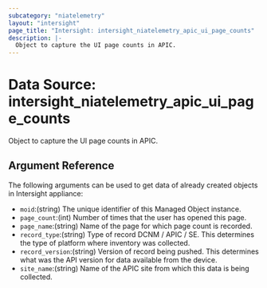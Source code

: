 ```yaml
---
subcategory: "niatelemetry"
layout: "intersight"
page_title: "Intersight: intersight_niatelemetry_apic_ui_page_counts"
description: |-
  Object to capture the UI page counts in APIC.
---
```


# Data Source: intersight_niatelemetry_apic_ui_page_counts
Object to capture the UI page counts in APIC.
## Argument Reference
The following arguments can be used to get data of already created objects in Intersight appliance:
* `moid`:(string) The unique identifier of this Managed Object instance. 
* `page_count`:(int) Number of times that the user has opened this page. 
* `page_name`:(string) Name of the page for which page count is recorded. 
* `record_type`:(string) Type of record DCNM / APIC / SE. This determines the type of platform where inventory was collected. 
* `record_version`:(string) Version of record being pushed. This determines what was the API version for data available from the device. 
* `site_name`:(string) Name of the APIC site from which this data is being collected. 
